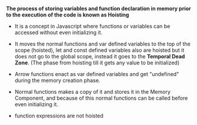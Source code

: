 **The process of storing variables and function declaration in memory prior to the execution of the code is known as Hoisting**

- It is a concept in Javascript where functions or variables can be accessed without even initializing it.

- It moves the normal functions and var defined variables to the top of the scope (hoisted), let and const defined variables also are hoisted but it does not go to the global scope, instead it goes to the **Temporal Dead Zone**. (The phase from hoisting till it gets any value to be initialized)

- Arrow functions enact as var defined variables and get "undefined" during the memory creation phase.

- Normal functions makes a copy of it and stores it in the Memory Component, and because of this normal functions can be called before even initializing it.

- function expressions are not hoisted
